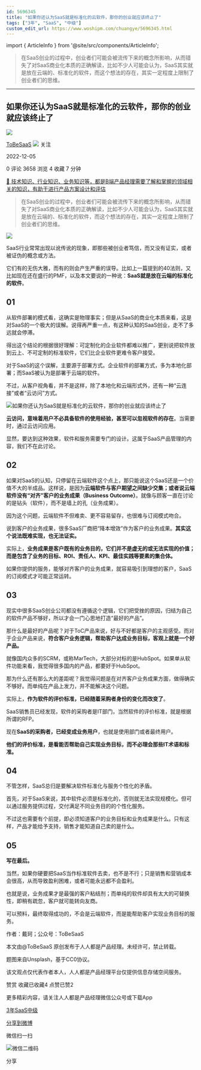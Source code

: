 ```yaml
---
id: 5696345
title: "如果你还认为SaaS就是标准化的云软件，那你的创业就应该终止了"
tags: ["3年", "SaaS", "中级"]
custom_edit_url: https://www.woshipm.com/chuangye/5696345.html
---
```

import { ArticleInfo } from '@site/src/components/ArticleInfo';

<ArticleInfo
    author="ToBeSaaS"
    authorLink="https://www.woshipm.com/u/1341134"
    published="2022-12-05"
    views={3658}
    comments={0}
    collects={4}
/>

> 在SaaS创业的过程中，创业者们可能会被流传下来的概念所影响，从而错失了对SaaS商业化本质的正确解读，比如不少人可能会认为，SaaS其实就是放在云端的、标准化的软件，而这个想法的存在，其实一定程度上限制了创业者们的思维。

---

## 如果你还认为SaaS就是标准化的云软件，那你的创业就应该终止了

[![](https://static.qidianla.com/woshipm_def_head_1.jpg?imageView2/1/w/72/h/72/q/100)](https://www.woshipm.com/u/1341134)

[ToBeSaaS](https://www.woshipm.com/u/1341134) ![](https://static.woshipm.com/tag/1101_1@2x.png) 关注

2022-12-05

0 评论 3658 浏览 4 收藏 7 分钟

[🔗 技术知识、行业知识、业务知识等，都是B端产品经理需要了解和掌握的领域相关的知识，有助于进行产品方案设计和评估](https://ke.qidianla.com/courses/bcpm)

> 在SaaS创业的过程中，创业者们可能会被流传下来的概念所影响，从而错失了对SaaS商业化本质的正确解读，比如不少人可能会认为，SaaS其实就是放在云端的、标准化的软件，而这个想法的存在，其实一定程度上限制了创业者们的思维。

![](https://image.woshipm.com/wp-files/2022/12/H067589t6hyEcervqPbx.jpg)

SaaS行业常常出现以讹传讹的现象，即那些被创业者笃信，而又没有证实，或者被证伪的概念或方法。

它们有的无伤大雅，而有的则会产生严重的误导。比如上一篇提到的40法则，又比如现在还在盛行的PMF，以及本文要说的一种讹：**SaaS就是放在云端的标准化的软件**。

## 01

从软件部署的模式看，这确实是物理事实；但是从SaaS的商业化本质来看，这是对SaaS的一个极大的误解。说得再严重一点，有这种认知的SaaS创业，走不了多远就会停滞。

得出这个结论的根据很好理解：可定制化的企业软件都难以推广，更别说把软件放到云上、不可定制的标准软件，它们比企业软件更难令客户接受。

对于SaaS的这个误解，主要源于部署方式。企业软件的部署方式，多为本地化部署；而SaaS被认为是部署于云端的软件。

不过，从客户视角看，并不是这样，除了本地化和云端形式外，还有一种“云连接”或者“云访问”方式。

![如果你还认为SaaS就是标准化的云软件，那你的创业就应该终止了](https://image.woshipm.com/wp-files/2022/12/qsEsrI80l8pIrtZYUkuo.png)

**云访问，意味着用户不必具备软件的使用经验，甚至可以忽视软件的存在**。当需要时，通过云访问应用。

显然，要达到这种效果，软件和服务需要专门的设计。这属于SaaS产品管理的内容，我们不在此讨论。

## 02

如果对SaaS的认知，只停留在云端软件这个点上，那只能说这个SaaS还是一个价值不大的半成品。这样说，是因为**云端软件与客户期望之间缺少交集；或者说云端软件没有“对齐”客户的业务成果（Business Outcome）**。就像与顾客一直在讨论的是钻头（软件），而不是墙上的孔（业务成果）。

因为这个问题，云端软件不但难卖、更不容易留存，也很难与订阅模式吻合。

说到客户的业务成果，很多SaaS厂商把“降本增效”作为客户的业务成果。**其实这个说法既难实现，也无法证实。**

实际上，**业务成果是客户既有的业务目的，它们并不是虚无的或无法实现的价值；而是包含了业务的目标、ROI、责任人、KPI、最佳实践等要素的集合体。**

如果你提供的服务，能够对齐客户的业务成果，就容易吸引到理想的客户，SaaS的订阅模式才可能正常运转。

## 03

现实中很多SaaS创业公司都没有遵循这个逻辑，它们把受挫的原因，归结为自己的软件产品不够好，所以才会一门心思地打造“最好的产品”。

那什么是最好的产品呢？对于ToC产品来说，好与不好都是客户的主观感受。而对于企业产品来说，**符合客户业务逻辑，帮助客户达成业务目标，客观上就是一个好产品。**

就像国内众多的SCRM，或称MarTech，大部分对标的是HubSpot。如果单从软件功能来看，我觉得很多国内的产品，都要好于HubSpot。

那为什么还有那么大的差距呢？我觉得问题是在对齐客户业务成果方面，做得确实不够好。而单纯在产品上发力，并不能解决这个问题。

实际上，**作为软件的评价标准，已经随着采购者身份的变化而改变了**。

SaaS销售员已经发现，软件的采购者是IT部门，当然软件的评价标准，就是根据所谓的RFP。

现在**SaaS的采购者，已经变成业务用户**，也就是使用部门或者最终用户。

**他们的评价标准，是看能否帮助自己实现业务目标，而不必理会那些IT术语和标准。**

## 04

不管怎样，SaaS总归是要解决软件标准化与服务个性化的矛盾。

首先，对于SaaS来说，其中软件必须是标准化的，否则就无法实现规模化。但可以通过服务提供过程，交付满足不同业务目的的个性化服务。

不过这也需要有个前提，即必须知道客户的业务目标和业务成果是什么。只有这样，产品才能给予支持，销售才能知道自己卖的是什么。

## 05

**写在最后。**

当然，如果你硬要把SaaS当作标准软件去卖，也不是不行；只是销售和营销成本会很高，从而导致盈利困难，或者可能永远都不会盈利。

也就是说，业务成果才是最强的客户粘结剂；而单纯的软件却具有太大的可替换性，即稍有疏忽，客户就可能转向友商。

可以预料，最终取得成功的，不会是云端软件，而是能帮助客户实现业务目标的服务。

作者：戴珂；公众号：ToBeSaaS

本文由@ToBeSaaS 原创发布于人人都是产品经理。未经许可，禁止转载。

题图来自Unsplash，基于CC0协议。

该文观点仅代表作者本人，人人都是产品经理平台仅提供信息存储空间服务。

赞赏 收藏已收藏4 点赞已赞2

更多精彩内容，请关注人人都是产品经理微信公众号或下载App

[3年](https://www.woshipm.com/tag/3%e5%b9%b4)[SaaS](https://www.woshipm.com/tag/saas)[中级](https://www.woshipm.com/tag/%e4%b8%ad%e7%ba%a7)

[分享到微博](https://service.weibo.com/share/share.php?appkey=2775287854&title=如果你还认为SaaS就是标准化的云软件，那你的创业就应该终止了&url=https://www.woshipm.com/chuangye/5696345.html&pic=https://image.woshipm.com/wp-files/2022/12/H067589t6hyEcervqPbx.jpg)

微信扫一扫

![微信二维码](https://api.pwmqr.com/qrcode/create/?url=https://www.woshipm.com/chuangye/5696345.html)

分享